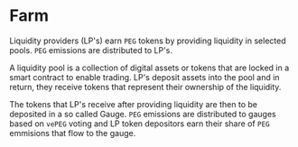 # Farm

Liquidity providers (LP's) earn `PEG` tokens by providing liquidity in selected pools. `PEG` emissions are distributed to LP's.

A liquidity pool is a collection of digital assets or tokens that are locked in a smart contract to enable trading. LP's deposit assets into the pool and in return, they receive tokens that represent their ownership of the liquidity.

The tokens that LP's receive after providing liquidity are then to be deposited in a so called Gauge. `PEG` emissions are distributed to gauges based on `vePEG` voting and LP token depositors earn their share of  `PEG` emmisions that flow to the gauge.
